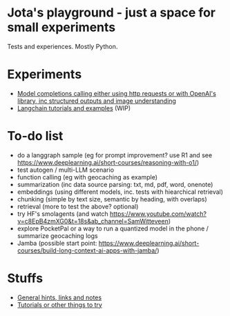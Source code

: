 # Jota's playground - just a space for small experiments

Tests and experiences. Mostly Python.


# Experiments

- [Model completions calling either using http requests or with OpenAI's library, inc structured outputs and image understanding](01.ModelCalling/README.md)
- [Langchain tutorials and examples](02.Langchain/README.md) (WIP)

# To-do list

- do a langgraph sample (eg for prompt improvement? use R1 and see https://www.deeplearning.ai/short-courses/reasoning-with-o1/)
- test autogen / multi-LLM scenario
- function calling (eg with geocaching as example)
- summarization (inc data source parsing: txt, md, pdf, word, onenote)
- embeddings (using different models, inc. tests with hiearchical retrieval)
- chunking (simple by text size, semantic by heading, with overlaps)
- retrieval (more to test the above? optional)
- try HF's smolagents (and watch https://www.youtube.com/watch?v=c8EpB4zmXG0&t=18s&ab_channel=SamWitteveen)
- explore PocketPal or a way to run a quantized model in the phone / summarize geocaching logs
- Jamba (possible start point: https://www.deeplearning.ai/short-courses/build-long-context-ai-apps-with-jamba/)

# Stuffs

- [General hints, links and notes](GeneralNotes.md)
- [Tutorials or other things to try](TutorialsAndLinks.md)
